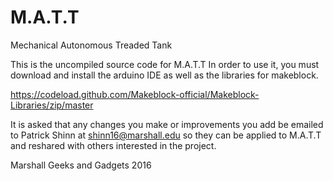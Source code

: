 # M.A.T.T
Mechanical Autonomous Treaded Tank

This is the uncompiled source code for M.A.T.T
In order to use it, you must download and install the arduino IDE as well as the libraries for makeblock. 

https://codeload.github.com/Makeblock-official/Makeblock-Libraries/zip/master

It is asked that any changes you make or improvements you add be emailed to Patrick Shinn at shinn16@marshall.edu so they
can be applied to M.A.T.T and reshared with others interested in the project.

Marshall Geeks and Gadgets 2016
